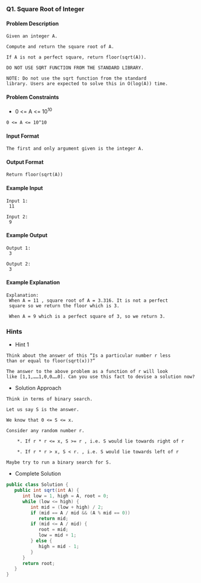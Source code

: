 ### Q1. Square Root of Integer
#### Problem Description
```text
Given an integer A.

Compute and return the square root of A.

If A is not a perfect square, return floor(sqrt(A)).

DO NOT USE SQRT FUNCTION FROM THE STANDARD LIBRARY.

NOTE: Do not use the sqrt function from the standard 
library. Users are expected to solve this in O(log(A)) time.
```
#### Problem Constraints
* <p>0 &lt;= A &lt;= 10<sup>10</sup></p>
```text
0 <= A <= 10^10
```
#### Input Format
```text
The first and only argument given is the integer A.
```
#### Output Format
```text
Return floor(sqrt(A))
```
#### Example Input
```text
Input 1:
 11

Input 2:
 9
```
#### Example Output
```text
Output 1:
 3

Output 2:
 3
```
#### Example Explanation
```text
Explanation:
 When A = 11 , square root of A = 3.316. It is not a perfect 
 square so we return the floor which is 3.
 
 When A = 9 which is a perfect square of 3, so we return 3.
```
### Hints
* Hint 1
```text
Think about the answer of this “Is a particular number r less 
than or equal to floor(sqrt(x))?”

The answer to the above problem as a function of r will look 
like [1,1,……1,0,0……0]. Can you use this fact to devise a solution now?
```
* Solution Approach
```text
Think in terms of binary search.

Let us say S is the answer.

We know that 0 <= S <= x.

Consider any random number r.

    *. If r * r <= x, S >= r , i.e. S would lie towards right of r

    *. If r * r > x, S < r. , i.e. S would lie towards left of r

Maybe try to run a binary search for S.
```
* Complete Solution
```java
public class Solution {
   public int sqrt(int A) {
      int low = 1, high = A, root = 0;
      while (low <= high) {
         int mid = (low + high) / 2;
         if (mid == A / mid && (A % mid == 0))
            return mid;
         if (mid <= A / mid) {
            root = mid;
            low = mid + 1;
         } else {
            high = mid - 1;
         }
      }
      return root;
   }
}
```